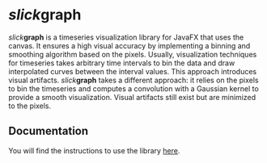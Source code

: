 # *slick***graph**

*slick***graph** is a timeseries visualization library for JavaFX that uses the canvas.
It ensures a high visual accuracy by implementing a binning and smoothing algorithm based on the pixels.
Usually, visualization techniques for timeseries takes arbitrary time intervals to bin the data and draw interpolated curves between the interval values.
This approach introduces visual artifacts.
*slick***graph** takes a different approach: it relies on the pixels to bin the timeseries and computes a convolution with a Gaussian kernel to provide a smooth visualization.
Visual artifacts still exist but are minimized to the pixels.

## Documentation

You will find the instructions to use the library [here](http://caladan.fr/slickgraph/getstarted.html).
